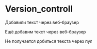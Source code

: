 ﻿# Version_controll

 Добавили текст через веб-браузер

 Ещё добавим текст через веб-браузер

 Не получается добиться текста через пул
 
